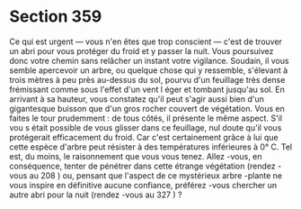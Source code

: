 # Section 359

Ce qui est urgent — vous n'en êtes que trop conscient — c'est de
trouver un abri pour vous protéger du froid et y passer la nuit.
Vous poursuivez donc votre chemin sans relâcher un instant
votre vigilance. Soudain, il vous semble apercevoir un arbre, ou
quelque chose qui y ressemble, s'élevant à trois mètres à peu près
au-dessus du sol, pourvu d'un feuillage très dense frémissant
comme sous l'effet d'un vent l éger et tombant jusqu'au sol. En
arrivant à sa hauteur, vous constatez qu'il peut s'agir aussi bien
d'un gigantesque buisson que d'un gros rocher couvert de
végétation. Vous en faites le tour prudemment : de tous côtés, il
présente le même aspect. S'il vou s était possible de vous glisser
dans ce feuillage, nul doute qu'il vous protégerait efficacement
du froid. Car c'est certainement grâce à lui que cette espèce
d'arbre peut résister à des températures inférieures à 0° C. Tel
est, du moins, le raisonnement que vous vous tenez. Allez -vous,
en conséquence, tenter de pénétrer dans cette étrange végétation
(rendez -vous au 208 ) ou, pensant que l'aspect de ce mystérieux
arbre -plante ne vous inspire en définitive aucune confiance,
préférez -vous chercher un autre abri pour la nuit (rendez -vous
au 327 ) ?